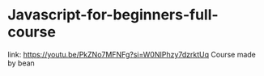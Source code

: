 # Javascript-for-beginners-full-course
link:
https://youtu.be/PkZNo7MFNFg?si=W0NIPhzy7dzrktUq
Course made by bean